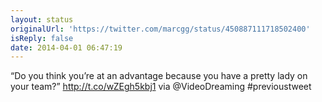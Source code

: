 ```yaml
---
layout: status
originalUrl: 'https://twitter.com/marcgg/status/450887111718502400'
isReply: false
date: 2014-04-01 06:47:19
---
```


“Do you think you’re at an advantage because you have a pretty lady on your team?” http://t.co/wZEgh5kbj1 via @VideoDreaming #previoustweet
